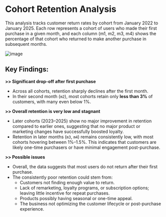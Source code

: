 # Cohort Retention Analysis

This analysis tracks customer return rates by cohort from January 2022 to January 2025. Each row represents a cohort of users who made their first purchase in a given month, and each column (m1, m2, m3, m4) shows the percentage of that cohort who returned to make another purchase in subsequent months.

![image](https://github.com/user-attachments/assets/52f0b704-e6e6-4462-af48-fd73b22c7e63)

## Key Findings:

**>> Significant drop-off after first purchase**
  - Across all cohorts, retention sharply declines after the first month.
  - In their second month (`m2`), most cohorts retain only **less than 3%** of customers, with many even below 1%.
    
**>> Overall retention is very low and stagnant**
  - Later cohorts (2023–2025) show no major improvement in retention compared to earlier ones, suggesting that no major product or marketing changes have successfully boosted loyalty.
  - Retention in later months (`m3`, `m4`) remains consistently low, with most cohorts hovering between 1%–1.5%. This indicates that customers are likely one-time purchasers or have minimal engagement post-purchase.

**>> Possible issues**
  - Overall, the data suggests that most users do not return after their first purchase.
  - The consistently poor retention could stem from:
    - Customers not finding enough value to return.
    - Lack of remarketing, loyalty programs, or subscription options; leaving little incentive for repeat purchases.
    - Products possibly having seasonal or one-time appeal.
    - The business not optimizing the customer lifecycle or post-purchase experience.
